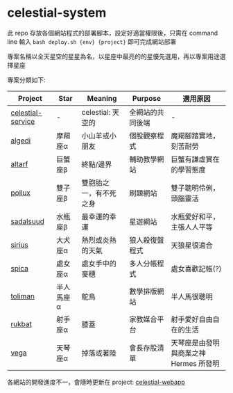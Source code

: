 # celestial-system

此 repo 存放各個網站程式的部署腳本，設定好適當權限後，只需在 command line 輸入 `bash deploy.sh {env} {project}` 即可完成網站部署

專案名稱以全天星空的星星為名，以星座中最亮的的星優先選用，再以專案用途選擇星座

專案分類如下:

| Project                                                      | Star      | Meaning                | Purpose          | 選用原因                               |
| ------------------------------------------------------------ | --------- | ---------------------- | ---------------- | -------------------------------------- |
| [celestial-service](https://github.com/r3399r/celestial-service) | -         | celestial: 天空的      | 全網站的共同後端 | -                                      |
| [algedi](https://github.com/r3399r/algedi)                   | 摩羯座α   | 小山羊或小朋友         | 個股觀察程式     | 魔羯腳踏實地，刻苦耐勞                 |
| [altarf](https://github.com/r3399r/altarf)                   | 巨蟹座β   | 終點/邊界              | 輔助教學網站     | 巨蟹有謙虛實在的學習態度               |
| [pollux](https://github.com/r3399r/pollux)                   | 雙子座β   | 雙胞胎之一，有不死之身 | 刷題網站         | 雙子聰明伶俐，頭腦靈活                 |
| [sadalsuud](https://github.com/r3399r/sadalsuud)             | 水瓶座β   | 最幸運的幸運           | 星遊網站         | 水瓶愛好和平，主張人人平等             |
| [sirius](https://github.com/r3399r/sirius)                   | 大犬座α   | 熱烈或炎熱的天氣       | 狼人殺復盤程式   | 天狼星很適合                           |
| [spica](https://github.com/r3399r/spica)                     | 處女座α   | 處女手中的麥穗         | 多人分帳程式     | 處女喜歡記帳(?)                        |
| [toliman](https://github.com/r3399r/toliman)                 | 半人馬座α | 鴕鳥                   | 數學排版網站     | 半人馬很聰明                           |
| [rukbat](https://github.com/r3399r/rukbat)                   | 射手座α   | 膝蓋                   | 家教媒合平台     | 射手愛好自由自在的生活                 |
| [vega](https://github.com/r3399r/vega)                       | 天琴座α   | 掉落或著陸             | 會長存股清單     | 天琴座是由發明與商業之神 Hermes 所發明 |

各網站的開發進度不一，會隨時更新在 project: [celestial-webapp](https://github.com/users/r3399r/projects/2)

